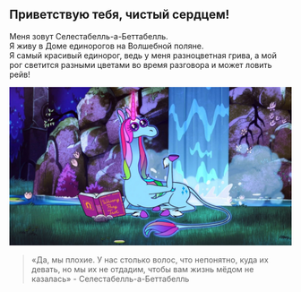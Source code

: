 ## Приветствую тебя, чистый сердцем!
Меня зовут Селестабелль-а-Беттабелль.<br>
Я живу в Доме единорогов на Волшебной поляне.<br>
Я самый красивый единорог, ведь у меня разноцветная грива, а мой рог светится разными цветами во время разговора и может ловить рейв!

![unicorn](unicorn.jpg "Это я!")

>«Да, мы плохие. У нас столько волос, что непонятно, куда их девать, но мы их не отдадим, чтобы вам жизнь мёдом не казалась» - Селестабелль-а-Беттабелль
